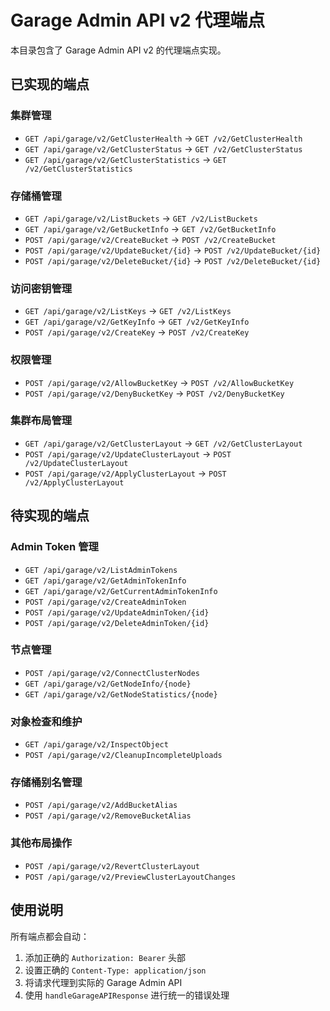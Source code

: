 # Garage Admin API v2 代理端点

本目录包含了 Garage Admin API v2 的代理端点实现。

## 已实现的端点

### 集群管理

- `GET /api/garage/v2/GetClusterHealth` → `GET /v2/GetClusterHealth`
- `GET /api/garage/v2/GetClusterStatus` → `GET /v2/GetClusterStatus`
- `GET /api/garage/v2/GetClusterStatistics` → `GET /v2/GetClusterStatistics`

### 存储桶管理

- `GET /api/garage/v2/ListBuckets` → `GET /v2/ListBuckets`
- `GET /api/garage/v2/GetBucketInfo` → `GET /v2/GetBucketInfo`
- `POST /api/garage/v2/CreateBucket` → `POST /v2/CreateBucket`
- `POST /api/garage/v2/UpdateBucket/{id}` → `POST /v2/UpdateBucket/{id}`
- `POST /api/garage/v2/DeleteBucket/{id}` → `POST /v2/DeleteBucket/{id}`

### 访问密钥管理

- `GET /api/garage/v2/ListKeys` → `GET /v2/ListKeys`
- `GET /api/garage/v2/GetKeyInfo` → `GET /v2/GetKeyInfo`
- `POST /api/garage/v2/CreateKey` → `POST /v2/CreateKey`

### 权限管理

- `POST /api/garage/v2/AllowBucketKey` → `POST /v2/AllowBucketKey`
- `POST /api/garage/v2/DenyBucketKey` → `POST /v2/DenyBucketKey`

### 集群布局管理

- `GET /api/garage/v2/GetClusterLayout` → `GET /v2/GetClusterLayout`
- `POST /api/garage/v2/UpdateClusterLayout` → `POST /v2/UpdateClusterLayout`
- `POST /api/garage/v2/ApplyClusterLayout` → `POST /v2/ApplyClusterLayout`

## 待实现的端点

### Admin Token 管理

- `GET /api/garage/v2/ListAdminTokens`
- `GET /api/garage/v2/GetAdminTokenInfo`
- `GET /api/garage/v2/GetCurrentAdminTokenInfo`
- `POST /api/garage/v2/CreateAdminToken`
- `POST /api/garage/v2/UpdateAdminToken/{id}`
- `POST /api/garage/v2/DeleteAdminToken/{id}`

### 节点管理

- `POST /api/garage/v2/ConnectClusterNodes`
- `GET /api/garage/v2/GetNodeInfo/{node}`
- `GET /api/garage/v2/GetNodeStatistics/{node}`

### 对象检查和维护

- `GET /api/garage/v2/InspectObject`
- `POST /api/garage/v2/CleanupIncompleteUploads`

### 存储桶别名管理

- `POST /api/garage/v2/AddBucketAlias`
- `POST /api/garage/v2/RemoveBucketAlias`

### 其他布局操作

- `POST /api/garage/v2/RevertClusterLayout`
- `POST /api/garage/v2/PreviewClusterLayoutChanges`

## 使用说明

所有端点都会自动：

1. 添加正确的 `Authorization: Bearer` 头部
2. 设置正确的 `Content-Type: application/json`
3. 将请求代理到实际的 Garage Admin API
4. 使用 `handleGarageAPIResponse` 进行统一的错误处理
